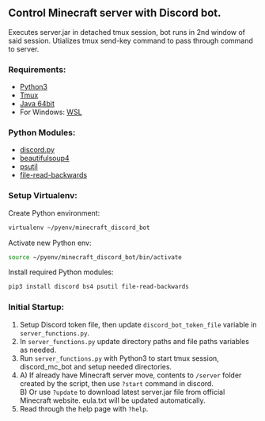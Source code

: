 ## Control Minecraft server with Discord bot.

Executes server.jar in detached tmux session, bot runs in 2nd window of said session.
Utializes tmux send-key command to pass through command to server.

### Requirements:
- [Python3](https://www.python.org/)
- [Tmux](https://github.com/tmux/tmux/wiki)
- [Java 64bit](https://www.java.com/en/download/linux_manual.jsp)
- For Windows: [WSL](https://docs.microsoft.com/en-us/windows/wsl/install-win10)

### Python Modules:
- [discord.py](https://github.com/Rapptz/discord.py)
- [beautifulsoup4](https://pypi.org/project/beautifulsoup4/)
- [psutil](https://pypi.org/project/psutil/)
- [file-read-backwards](https://pypi.org/project/file-read-backwards/)

### Setup Virtualenv:
Create Python environment:
```bash
virtualenv ~/pyenv/minecraft_discord_bot
```
Activate new Python env:
```bash
source ~/pyenv/minecraft_discord_bot/bin/activate
```
Install required Python modules:
```bash
pip3 install discord bs4 psutil file-read-backwards
```

### Initial Startup:
1. Setup Discord token file, then update `discord_bot_token_file` variable in `server_functions.py`.
2. In `server_functions.py` update directory paths and file paths variables as needed.
3. Run `server_functions.py` with Python3 to start tmux session, discord_mc_bot and setup needed directories.
4. A) If already have Minecraft server move, contents to `/server` folder created by the script, then use `?start` command in discord.\
B) Or use `?update` to download latest server.jar file from official Minecraft website. eula.txt will be updated automatically.
5. Read through the help page with `?help`.
